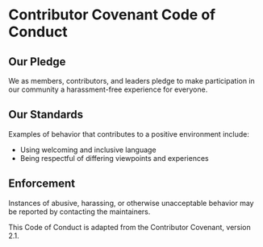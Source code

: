 # Contributor Covenant Code of Conduct

## Our Pledge

We as members, contributors, and leaders pledge to make participation in our community a harassment-free experience for everyone.

## Our Standards

Examples of behavior that contributes to a positive environment include:

- Using welcoming and inclusive language
- Being respectful of differing viewpoints and experiences

## Enforcement

Instances of abusive, harassing, or otherwise unacceptable behavior may be reported by contacting the maintainers.

This Code of Conduct is adapted from the Contributor Covenant, version 2.1.
